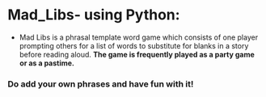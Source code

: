 # Mad_Libs- using Python:

- Mad Libs is a phrasal template word game which consists of one player prompting others for a list of words to substitute for blanks in a story before reading aloud. **The game is frequently played as a party game or as a pastime.**

### Do add your own phrases and have fun with it!

